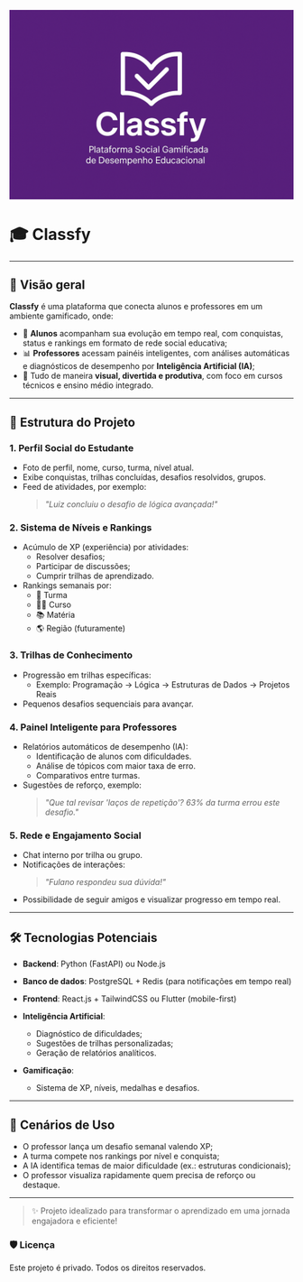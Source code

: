 <p align="center">
  <img src="imagens/ChatGPT Image 28 de abr. de 2025, 14_54_35.png" alt="Banner do Classfy" />
</p>

# 🎓 Classfy

---

## 🚀 Visão geral

**Classfy** é uma plataforma que conecta alunos e professores em um ambiente gamificado, onde:

- 🎯 **Alunos** acompanham sua evolução em tempo real, com conquistas, status e rankings em formato de rede social educativa;
- 📊 **Professores** acessam painéis inteligentes, com análises automáticas e diagnósticos de desempenho por **Inteligência Artificial (IA)**;
- 💬 Tudo de maneira **visual, divertida e produtiva**, com foco em cursos técnicos e ensino médio integrado.

---

## 🧩 Estrutura do Projeto

### 1. Perfil Social do Estudante
- Foto de perfil, nome, curso, turma, nível atual.
- Exibe conquistas, trilhas concluídas, desafios resolvidos, grupos.
- Feed de atividades, por exemplo:
  > _"Luiz concluiu o desafio de lógica avançada!"_

### 2. Sistema de Níveis e Rankings
- Acúmulo de XP (experiência) por atividades:
  - Resolver desafios;
  - Participar de discussões;
  - Cumprir trilhas de aprendizado.
- Rankings semanais por:
  - 🏫 Turma
  - 🧑‍🎓 Curso
  - 📚 Matéria
  - 🌎 Região (futuramente)

### 3. Trilhas de Conhecimento
- Progressão em trilhas específicas:
  - Exemplo: Programação → Lógica → Estruturas de Dados → Projetos Reais
- Pequenos desafios sequenciais para avançar.

### 4. Painel Inteligente para Professores
- Relatórios automáticos de desempenho (IA):
  - Identificação de alunos com dificuldades.
  - Análise de tópicos com maior taxa de erro.
  - Comparativos entre turmas.
- Sugestões de reforço, exemplo:
  > _"Que tal revisar 'laços de repetição'? 63% da turma errou este desafio."_

### 5. Rede e Engajamento Social
- Chat interno por trilha ou grupo.
- Notificações de interações:
  > _"Fulano respondeu sua dúvida!"_
- Possibilidade de seguir amigos e visualizar progresso em tempo real.

---

## 🛠️ Tecnologias Potenciais

- **Backend**: Python (FastAPI) ou Node.js
- **Banco de dados**: PostgreSQL + Redis (para notificações em tempo real)
- **Frontend**: React.js + TailwindCSS ou Flutter (mobile-first)
- **Inteligência Artificial**:
  - Diagnóstico de dificuldades;
  - Sugestões de trilhas personalizadas;
  - Geração de relatórios analíticos.

- **Gamificação**:
  - Sistema de XP, níveis, medalhas e desafios.

---

## 🎯 Cenários de Uso

- O professor lança um desafio semanal valendo XP;
- A turma compete nos rankings por nível e conquista;
- A IA identifica temas de maior dificuldade (ex.: estruturas condicionais);
- O professor visualiza rapidamente quem precisa de reforço ou destaque.

---

> ✨ Projeto idealizado para transformar o aprendizado em uma jornada engajadora e eficiente!

### 🛡️ Licença
Este projeto é privado. Todos os direitos reservados.


